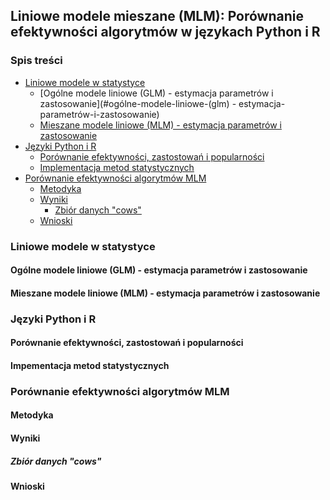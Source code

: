 ## Liniowe modele mieszane (MLM): Porównanie efektywności algorytmów w językach Python i R

### Spis treści
- [Liniowe modele w statystyce](#liniowe-modele-w-statystyce)
  * [Ogólne modele liniowe (GLM) - estymacja parametrów i zastosowanie](#ogólne-modele-liniowe-(glm) - estymacja-parametrów-i-zastosowanie)
  * [Mieszane modele liniowe (MLM) - estymacja parametrów i zastosowanie](#mieszane-modele-liniowe-(mlm)---estymacja-parametrów-i-zastosowanie)
- [Języki Python i R](#języki-python-i-r)
  * [Porównanie efektywności, zastostowań i popularności](#porównanie-efektywności--zastostowań-i-popularności)
  * [Implementacja metod statystycznych](#implementacja-metod-statystycznych)
- [Porównanie efektywności algorytmów MLM](#porównanie-efektywności-algorytmów-mlm)
  * [Metodyka](#metodyka)
  * [Wyniki](#wyniki)
    + [Zbiór danych "cows"](#zbiór-danych--cows-)
  * [Wnioski](#wnioski)


### Liniowe modele w statystyce

#### Ogólne modele liniowe (GLM) - estymacja parametrów i zastosowanie

#### Mieszane modele liniowe (MLM) - estymacja parametrów i zastosowanie


### Języki Python i R
#### Porównanie efektywności, zastostowań i popularności
#### Impementacja metod statystycznych


### Porównanie efektywności algorytmów MLM
#### Metodyka
#### Wyniki
##### Zbiór danych "cows"
#### Wnioski
